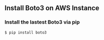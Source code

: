 ## Install Boto3 on AWS Instance

### Install the lastest Boto3 via pip
```bash
$ pip install boto3
```